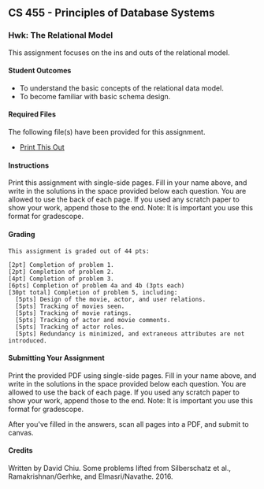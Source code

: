 ## CS 455 - Principles of Database Systems

### Hwk: The Relational Model

This assignment focuses on the ins and outs of the relational model.

#### Student Outcomes

- To understand the basic concepts of the relational data model.
- To become familiar with basic schema design.

#### Required Files

The following file(s) have been provided for this assignment.

- [Print This Out](DB_Hwk1.pdf)

#### Instructions

Print this assignment with single-side pages. Fill in your name above, and write in the solutions in the space provided below each question. You are allowed to use the back of each page. If you used any scratch paper to show your work, append those to the end. Note: It is important you use this format for gradescope.

#### Grading

```
This assignment is graded out of 44 pts:

[2pt] Completion of problem 1.
[2pt] Completion of problem 2.
[4pt] Completion of problem 3.
[6pts] Completion of problem 4a and 4b (3pts each)
[30pt total] Completion of problem 5, including:
  [5pts] Design of the movie, actor, and user relations.
  [5pts] Tracking of movies seen.
  [5pts] Tracking of movie ratings.
  [5pts] Tracking of actor and movie comments.
  [5pts] Tracking of actor roles.
  [5pts] Redundancy is minimized, and extraneous attributes are not introduced.
```

#### Submitting Your Assignment

Print the provided PDF using single-side pages. Fill in your name above, and write in the solutions in the space provided below each question. You are allowed to use the back of each page. If you used any scratch paper to show your work, append those to the end. Note: It is important you use this format for gradescope.

After you've filled in the answers, scan all pages into a PDF, and submit to canvas.

#### Credits

Written by David Chiu. Some problems lifted from Silberschatz et al., Ramakrishnan/Gerhke, and Elmasri/Navathe. 2016.
